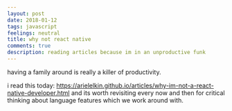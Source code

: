 ```yaml
---
layout: post
date: 2018-01-12
tags: javascript
feelings: neutral
title: why not react native
comments: true
description: reading articles because im in an unproductive funk
---
```


having a family around is really a killer of productivity.

i read this today: <https://arielelkin.github.io/articles/why-im-not-a-react-native-developer.html> and its worth revisiting every now and then for critical thinking about language features which we work around with.
